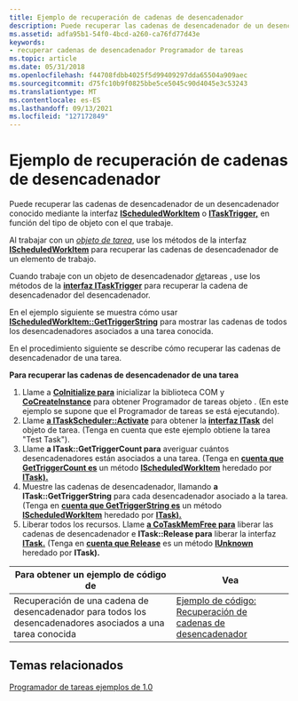 ```yaml
---
title: Ejemplo de recuperación de cadenas de desencadenador
description: Puede recuperar las cadenas de desencadenador de un desencadenador conocido mediante la interfaz IScheduledWorkItem o ITaskTrigger, en función del tipo de objeto con el que trabaje.
ms.assetid: adfa95b1-54f0-4bcd-a260-ca76fd77d43e
keywords:
- recuperar cadenas de desencadenador Programador de tareas
ms.topic: article
ms.date: 05/31/2018
ms.openlocfilehash: f44708fdbb4025f5d99409297dda65504a909aec
ms.sourcegitcommit: d75fc10b9f0825bbe5ce5045c90d4045e3c53243
ms.translationtype: MT
ms.contentlocale: es-ES
ms.lasthandoff: 09/13/2021
ms.locfileid: "127172849"
---
```

# <a name="retrieving-trigger-strings-example"></a>Ejemplo de recuperación de cadenas de desencadenador

Puede recuperar las cadenas de desencadenador de un desencadenador conocido mediante la interfaz [**IScheduledWorkItem**](/windows/desktop/api/Mstask/nn-mstask-ischeduledworkitem) o [**ITaskTrigger,**](/windows/desktop/api/Mstask/nn-mstask-itasktrigger) en función del tipo de objeto con el que trabaje.

Al trabajar con un [*objeto de tarea*](t.md), use los métodos de la interfaz [**IScheduledWorkItem**](/windows/desktop/api/Mstask/nn-mstask-ischeduledworkitem) para recuperar las cadenas de desencadenador de un elemento de trabajo.

Cuando trabaje con un objeto de desencadenador [*de*](t.md)tareas , use los métodos de la [**interfaz ITaskTrigger**](/windows/desktop/api/Mstask/nn-mstask-itasktrigger) para recuperar la cadena de desencadenador del desencadenador.

En el ejemplo siguiente se muestra cómo usar [**IScheduledWorkItem::GetTriggerString**](/windows/desktop/api/Mstask/nf-mstask-ischeduledworkitem-gettriggerstring) para mostrar las cadenas de todos los desencadenadores asociados a una tarea conocida.

En el procedimiento siguiente se describe cómo recuperar las cadenas de desencadenador de una tarea.

**Para recuperar las cadenas de desencadenador de una tarea**

1.  Llame a [**CoInitialize para**](/windows/win32/api/objbase/nf-objbase-coinitialize) inicializar la biblioteca COM y [**CoCreateInstance**](/windows/win32/api/combaseapi/nf-combaseapi-cocreateinstance) para obtener Programador de tareas objeto . (En este ejemplo se supone que el Programador de tareas se está ejecutando).
2.  Llame [**a ITaskScheduler::Activate**](/windows/desktop/api/Mstask/nf-mstask-itaskscheduler-activate) para obtener la [**interfaz ITask**](/windows/desktop/api/Mstask/nn-mstask-itask) del objeto de tarea. (Tenga en cuenta que este ejemplo obtiene la tarea "Test Task").
3.  Llame **a ITask::GetTriggerCount para** averiguar cuántos desencadenadores están asociados a una tarea. (Tenga en [**cuenta que GetTriggerCount es**](/windows/desktop/api/Mstask/nf-mstask-ischeduledworkitem-gettriggercount) un método [**IScheduledWorkItem**](/windows/desktop/api/Mstask/nn-mstask-ischeduledworkitem) heredado por [**ITask).**](/windows/desktop/api/Mstask/nn-mstask-itask)
4.  Muestre las cadenas de desencadenador, llamando **a ITask::GetTriggerString** para cada desencadenador asociado a la tarea. (Tenga en [**cuenta que GetTriggerString es**](/windows/desktop/api/Mstask/nf-mstask-ischeduledworkitem-gettriggerstring) un método [**IScheduledWorkItem**](/windows/desktop/api/Mstask/nn-mstask-ischeduledworkitem) heredado por [**ITask).**](/windows/desktop/api/Mstask/nn-mstask-itask)
5.  Liberar todos los recursos. Llame [**a CoTaskMemFree para**](/windows/win32/api/combaseapi/nf-combaseapi-cotaskmemfree) liberar las cadenas de desencadenador e **ITask::Release para** liberar la interfaz [**ITask.**](/windows/desktop/api/Mstask/nn-mstask-itask) (Tenga en [**cuenta que Release**](/windows/win32/api/unknwn/nf-unknwn-iunknown-release) es un método [**IUnknown**](/windows/win32/api/unknwn/nn-unknwn-iunknown) heredado por **ITask).**



| Para obtener un ejemplo de código de                                                         | Vea                                                                                         |
|-------------------------------------------------------------------------------|---------------------------------------------------------------------------------------------|
| Recuperación de una cadena de desencadenador para todos los desencadenadores asociados a una tarea conocida | [Ejemplo de código: Recuperación de cadenas de desencadenador](c-c-code-example-retrieving-trigger-strings.md) |



 

## <a name="related-topics"></a>Temas relacionados

<dl> <dt>

[Programador de tareas ejemplos de 1.0](task-scheduler-1-0-examples.md)
</dt> </dl>

 

 